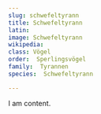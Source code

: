 ```yaml
---
slug: schwefeltyrann
title: Schwefeltyrann
latin:
image: Schwefeltyrann
wikipedia: 
class: Vögel
order:  Sperlingsvögel
family:  Tyrannen
species:  Schwefeltyrann

---
```


I am content.
